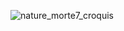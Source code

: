 ![nature_morte7_croquis](https://user-images.githubusercontent.com/112189908/217956682-54cf46e2-08d0-4e9c-8110-c8172411ad71.jpg)
